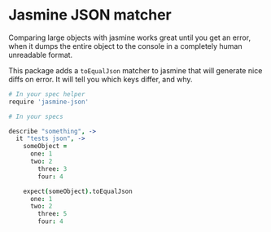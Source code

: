 # Jasmine JSON matcher

Comparing large objects with jasmine works great until you get an error, when it
dumps the entire object to the console in a completely human unreadable format.

This package adds a `toEqualJson` matcher to jasmine that will generate nice
diffs on error. It will tell you which keys differ, and why.

```coffee
# In your spec helper
require 'jasmine-json'

# In your specs

describe "something", ->
  it "tests json", ->
    someObject =
      one: 1
      two: 2
        three: 3
        four: 4

    expect(someObject).toEqualJson
      one: 1
      two: 2
        three: 5
        four: 4
```
